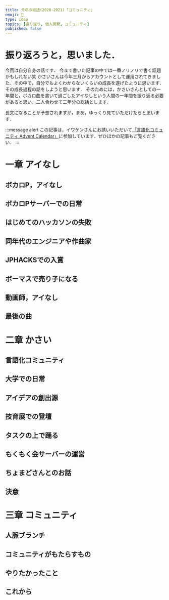 ```yaml
---
title: 今年の総括(2020-2021)「コミュニティ」
emoji: 🎇
type: idea
topics: [振り返り, 個人開発, コミュニティ]
published: false
---
```


# 振り返ろうと，思いました．

今回は自分自身の話です．
今まで書いた記事の中では一番ノリノリで書く話題かもしれない笑
かさいさんは今年三月からアカウントとして運用されてきました．その中で，自分でもよくわからないくらいの成長を遂げたように思います．その成長過程の話をしようと思います．
そのためには，かさいさんとしての一年間と，ボカロ曲を書いて過ごしたアイなしという人間の一年間を振り返る必要があると思い，二人合わせて二年分の総括とします．

長文になることが予想されますが，まあ，ゆっくり見ていただけたらと思います．

:::message alert
この記事は，イワケンさんにお誘いいただいて[「言語化コミュニティ Advent Calendar」](https://adventar.org/calendars/6262)に参加しています．ぜひほかの記事もご覧ください．
:::

# 一章 アイなし
## ボカロP，アイなし
## ボカロPサーバーでの日常
## はじめてのハッカソンの失敗
## 同年代のエンジニアや作曲家
## JPHACKSでの入賞
## ボーマスで売り子になる
## 動画師，アイなし
## 最後の曲

# 二章 かさい
## 言語化コミュニティ
## 大学での日常
## アイデアの創出源
## 技育展での登壇
## タスクの上で踊る
## もくもく会サーバーの運営
## ちょまどさんとのお話
## 決意

# 三章 コミュニティ
## 人脈ブランチ
## コミュニティがもたらすもの
## やりたかったこと
## これから
